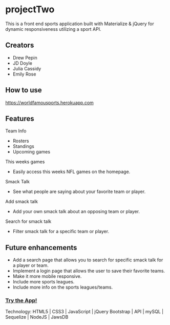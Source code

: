 # projectTwo
This is a front end sports application built with Materialize & jQuery for dynamic responsiveness utilizing a sport API.

## Creators 
- Drew Pepin
- JD Doyle
- Julia Cassidy
- Emily Rose

## How to use
https://worldfamousports.herokuapp.com

## Features

Team Info
 - Rosters
 - Standings
 - Upcoming games
 
This weeks games
   - Easily access this weeks NFL games on the homepage. 
 
Smack Talk 
 - See what people are saying about your favorite team or player.
 
Add smack talk 
 - Add your own smack talk about an opposing team or player.
 
Search for smack talk
 - Filter smack talk for a specific team or player. 

## Future enhancements
- Add a search page that allows you to search for specific smack talk for a player or team.
- Implement a login page that allows the user to save their favorite teams.
- Make it more mobile responsive.
- Include more sports leagues. 
- Include more info on the sports leagues/teams. 

### [Try the App!](https://worldfamousports.herokuapp.com)

Technology: HTML5 | CSS3 | JavaScript | jQuery Bootstrap | API | mySQL | Sequelize | NodeJS | JawsDB
